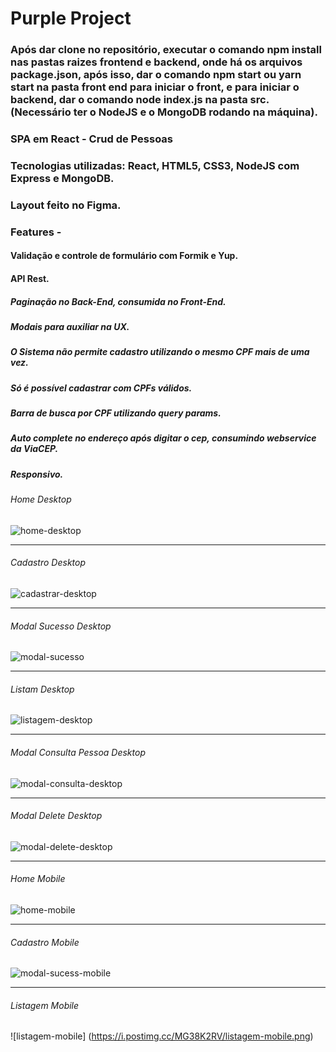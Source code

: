 # Purple Project

### Após dar clone no repositório, executar o comando npm install nas pastas raizes frontend e backend, onde há os arquivos package.json, após isso, dar o comando npm start ou yarn start na pasta front end para iniciar o front, e para iniciar o backend, dar o comando node index.js na pasta src. (Necessário ter o NodeJS e o MongoDB rodando na máquina).

### SPA em React - Crud de Pessoas
### Tecnologias utilizadas: React, HTML5, CSS3, NodeJS com Express e MongoDB.
### Layout feito no Figma.

### Features - 

#### Validação e controle de formulário com Formik e Yup.
#### API Rest.
##### Paginação no Back-End, consumida no Front-End.
##### Modais para auxiliar na UX.
##### O Sistema não permite cadastro utilizando o mesmo CPF mais de uma vez.
##### Só é possível cadastrar com CPFs válidos.
##### Barra de busca por CPF utilizando query params.
##### Auto complete no endereço após digitar o cep, consumindo webservice da ViaCEP.
##### Responsivo. 

###### Home Desktop

![home-desktop](https://i.postimg.cc/GpH5KB8T/home-desktop.png)
<hr>

###### Cadastro Desktop

![cadastrar-desktop](https://i.postimg.cc/jSq9W3RX/cadastrar-desktop.png)
<hr>

###### Modal Sucesso Desktop
![modal-sucesso](https://i.postimg.cc/FzjqS2fP/modalsucesso-desktop.png)
<hr>

###### Listam Desktop
![listagem-desktop](https://i.postimg.cc/9FYKQHH0/listagem-desktop.png)
<hr>

###### Modal Consulta Pessoa Desktop
![modal-consulta-desktop](https://i.postimg.cc/htMkpW26/modalconsulta-desktop.png)
<hr>

###### Modal Delete Desktop
![modal-delete-desktop](https://i.postimg.cc/s2NtCPdJ/modaldelete-desktop.png)
<hr>

###### Home Mobile
![home-mobile](https://i.postimg.cc/mDcWPXNq/home-mobile.png)
<hr>

###### Cadastro Mobile 
![modal-sucess-mobile](https://i.postimg.cc/YCpc6qzQ/modalsucesso-mobile.png)
<hr>

###### Listagem Mobile
![listagem-mobile] (https://i.postimg.cc/MG38K2RV/listagem-mobile.png)




